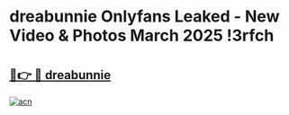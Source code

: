 # dreabunnie Onlyfans Leaked - New Video & Photos March 2025 !3rfch

# <h2><a href="https://guqnxn.iuczelnia.edu.pl?title=dreabunnie&ref=3rfch">🔗👉 🔴 dreabunnie</a></h2>

[![acn](https://github.com/user-attachments/assets/0f9c940e-d8b0-45ae-aac7-cd30a18b3e1c)](https://guqnxn.iuczelnia.edu.pl?title=dreabunnie&ref=3rfch)

